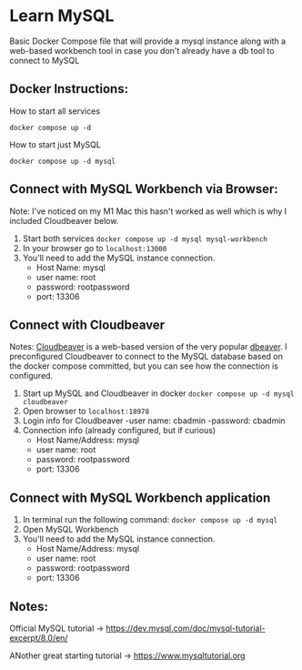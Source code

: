 # Learn MySQL

Basic Docker Compose file that will provide a mysql instance along with a web-based workbench tool in case you don't already have a db tool to connect to MySQL


## Docker Instructions:

How to start all services 

``` docker compose up -d ```

How to start just MySQL

``` docker compose up -d mysql ```


## Connect with MySQL Workbench via Browser:
Note: I've noticed on my M1 Mac this hasn't worked as well which is why I included Cloudbeaver below.
1. Start both services ``` docker compose up -d mysql mysql-workbench ```
2. In your browser go to ``` localhost:13000 ```
3. You'll need to add the MySQL instance connection.  
    - Host Name: mysql
    - user name: root
    - password: rootpassword
    - port: 13306

## Connect with Cloudbeaver
Notes: [Cloudbeaver](https://github.com/dbeaver/cloudbeaver)  is a web-based version of the very popular [dbeaver](https://github.com/dbeaver/dbeaver). 
        I preconfigured Cloudbeaver to connect to the MySQL database based on the docker compose committed, but you can see how the connection is configured.

1) Start up MySQL and Cloudbeaver in docker ``` docker compose up -d mysql cloudbeaver ```
2) Open browser to ``` localhost:18978 ```
3) Login info for Cloudbeaver
    -user name: cbadmin
    -password: cbadmin
4) Connection info (already configured, but if curious)
    - Host Name/Address: mysql
    - user name: root
    - password: rootpassword
    - port: 13306


## Connect with MySQL Workbench application

1. In terminal run the following command: ``` docker compose up -d mysql ```
2. Open MySQL Workbench
3. You'll need to add the MySQL instance connection.  
    - Host Name/Address: mysql
    - user name: root
    - password: rootpassword
    - port: 13306


## Notes:

Official MySQL tutorial -> https://dev.mysql.com/doc/mysql-tutorial-excerpt/8.0/en/

ANother great starting tutorial -> https://www.mysqltutorial.org
